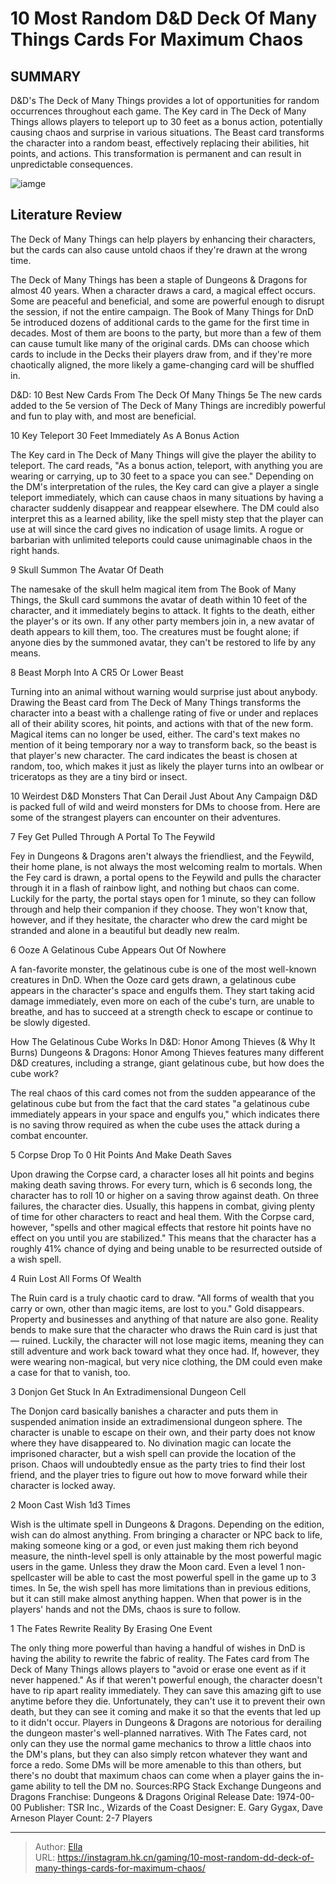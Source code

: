 # 10 Most Random D&amp;D Deck Of Many Things Cards For Maximum Chaos


## SUMMARY 


 D&amp;D&#39;s 
The Deck of Many Things 
provides a lot of opportunities for random occurrences throughout each game. 
 The Key card in 
The Deck of Many Things
 allows players to teleport up to 30 feet as a bonus action, potentially causing chaos and surprise in various situations. 
 The Beast card transforms the character into a random beast, effectively replacing their abilities, hit points, and actions. This transformation is permanent and can result in unpredictable consequences. 

![iamge](https://static1.srcdn.com/wordpress/wp-content/uploads/2023/11/10-most-random-d-d-deck-of-many-things-cards-for-maximum-chaos.jpg)

## Literature Review

The Deck of Many Things can help players by enhancing their characters, but the cards can also cause untold chaos if they&#39;re drawn at the wrong time.




The Deck of Many Things has been a staple of Dungeons &amp; Dragons for almost 40 years. When a character draws a card, a magical effect occurs. Some are peaceful and beneficial, and some are powerful enough to disrupt the session, if not the entire campaign.
The Book of Many Things for DnD 5e introduced dozens of additional cards to the game for the first time in decades. Most of them are boons to the party, but more than a few of them can cause tumult like many of the original cards. DMs can choose which cards to include in the Decks their players draw from, and if they&#39;re more chaotically aligned, the more likely a game-changing card will be shuffled in.
            
 
 D&amp;D: 10 Best New Cards From The Deck Of Many Things 5e 
The new cards added to the 5e version of The Deck of Many Things are incredibly powerful and fun to play with, and most are beneficial.












 








 10  Key 
Teleport 30 Feet Immediately As A Bonus Action
        

The Key card in The Deck of Many Things will give the player the ability to teleport. The card reads, &#34;As a bonus action, teleport, with anything you are wearing or carrying, up to 30 feet to a space you can see.&#34; Depending on the DM&#39;s interpretation of the rules, the Key card can give a player a single teleport immediately, which can cause chaos in many situations by having a character suddenly disappear and reappear elsewhere. The DM could also interpret this as a learned ability, like the spell misty step that the player can use at will since the card gives no indication of usage limits. A rogue or barbarian with unlimited teleports could cause unimaginable chaos in the right hands.





 9  Skull 
Summon The Avatar Of Death
        

The namesake of the skull helm magical item from The Book of Many Things, the Skull card summons the avatar of death within 10 feet of the character, and it immediately begins to attack. It fights to the death, either the player&#39;s or its own. If any other party members join in, a new avatar of death appears to kill them, too. The creatures must be fought alone; if anyone dies by the summoned avatar, they can&#39;t be restored to life by any means.





 8  Beast 
Morph Into A CR5 Or Lower Beast


 







Turning into an animal without warning would surprise just about anybody. Drawing the Beast card from The Deck of Many Things transforms the character into a beast with a challenge rating of five or under and replaces all of their ability scores, hit points, and actions with that of the new form. Magical items can no longer be used, either. The card&#39;s text makes no mention of it being temporary nor a way to transform back, so the beast is that player&#39;s new character. The card indicates the beast is chosen at random, too, which makes it just as likely the player turns into an owlbear or triceratops as they are a tiny bird or insect.
            
 
 10 Weirdest D&amp;D Monsters That Can Derail Just About Any Campaign 
D&amp;D is packed full of wild and weird monsters for DMs to choose from. Here are some of the strangest players can encounter on their adventures.








 7  Fey 
Get Pulled Through A Portal To The Feywild
        

Fey in Dungeons &amp; Dragons aren&#39;t always the friendliest, and the Feywild, their home plane, is not always the most welcoming realm to mortals. When the Fey card is drawn, a portal opens to the Feywild and pulls the character through it in a flash of rainbow light, and nothing but chaos can come. Luckily for the party, the portal stays open for 1 minute, so they can follow through and help their companion if they choose. They won&#39;t know that, however, and if they hesitate, the character who drew the card might be stranded and alone in a beautiful but deadly new realm.





 6  Ooze 
A Gelatinous Cube Appears Out Of Nowhere
        

A fan-favorite monster, the gelatinous cube is one of the most well-known creatures in DnD. When the Ooze card gets drawn, a gelatinous cube appears in the character&#39;s space and engulfs them. They start taking acid damage immediately, even more on each of the cube&#39;s turn, are unable to breathe, and has to succeed at a strength check to escape or continue to be slowly digested.
            
 
 How The Gelatinous Cube Works In D&amp;D: Honor Among Thieves (&amp; Why It Burns) 
Dungeons &amp; Dragons: Honor Among Thieves features many different D&amp;D creatures, including a strange, giant gelatinous cube, but how does the cube work?



The real chaos of this card comes not from the sudden appearance of the gelatinous cube but from the fact that the card states &#34;a gelatinous cube immediately appears in your space and engulfs you,&#34; which indicates there is no saving throw required as when the cube uses the attack during a combat encounter.





 5  Corpse 
Drop To 0 Hit Points And Make Death Saves
        

Upon drawing the Corpse card, a character loses all hit points and begins making death saving throws. For every turn, which is 6 seconds long, the character has to roll 10 or higher on a saving throw against death. On three failures, the character dies. Usually, this happens in combat, giving plenty of time for other characters to react and heal them. With the Corpse card, however, &#34;spells and other magical effects that restore hit points have no effect on you until you are stabilized.&#34; This means that the character has a roughly 41% chance of dying and being unable to be resurrected outside of a wish spell.





 4  Ruin 
Lost All Forms Of Wealth


 







The Ruin card is a truly chaotic card to draw. &#34;All forms of wealth that you carry or own, other than magic items, are lost to you.&#34; Gold disappears. Property and businesses and anything of that nature are also gone. Reality bends to make sure that the character who draws the Ruin card is just that — ruined. Luckily, the character will not lose magic items, meaning they can still adventure and work back toward what they once had. If, however, they were wearing non-magical, but very nice clothing, the DM could even make a case for that to vanish, too.





 3  Donjon 
Get Stuck In An Extradimensional Dungeon Cell
        

The Donjon card basically banishes a character and puts them in suspended animation inside an extradimensional dungeon sphere. The character is unable to escape on their own, and their party does not know where they have disappeared to. No divination magic can locate the imprisoned character, but a wish spell can provide the location of the prison. Chaos will undoubtedly ensue as the party tries to find their lost friend, and the player tries to figure out how to move forward while their character is locked away.





 2  Moon 
Cast Wish 1d3 Times
        

Wish is the ultimate spell in Dungeons &amp; Dragons. Depending on the edition, wish can do almost anything. From bringing a character or NPC back to life, making someone king or a god, or even just making them rich beyond measure, the ninth-level spell is only attainable by the most powerful magic users in the game. Unless they draw the Moon card. Even a level 1 non-spellcaster will be able to cast the most powerful spell in the game up to 3 times. In 5e, the wish spell has more limitations than in previous editions, but it can still make almost anything happen. When that power is in the players&#39; hands and not the DMs, chaos is sure to follow.





 1  The Fates 
Rewrite Reality By Erasing One Event


 







The only thing more powerful than having a handful of wishes in DnD is having the ability to rewrite the fabric of reality. The Fates card from The Deck of Many Things allows players to &#34;avoid or erase one event as if it never happened.&#34; As if that weren&#39;t powerful enough, the character doesn&#39;t have to rip apart reality immediately. They can save this amazing gift to use anytime before they die. Unfortunately, they can&#39;t use it to prevent their own death, but they can see it coming and make it so that the events that led up to it didn&#39;t occur.
Players in Dungeons &amp; Dragons are notorious for derailing the dungeon master&#39;s well-planned narratives. With The Fates card, not only can they use the normal game mechanics to throw a little chaos into the DM&#39;s plans, but they can also simply retcon whatever they want and force a redo. Some DMs will be more amenable to this than others, but there&#39;s no doubt that maximum chaos can come when a player gains the in-game ability to tell the DM no.
Sources:RPG Stack Exchange
               Dungeons and Dragons   Franchise:   Dungeons &amp; Dragons    Original Release Date:   1974-00-00    Publisher:   TSR Inc., Wizards of the Coast    Designer:   E. Gary Gygax, Dave Arneson    Player Count:   2-7 Players      

---

> Author: [Ella](https://instagram.hk.cn/)  
> URL: https://instagram.hk.cn/gaming/10-most-random-dd-deck-of-many-things-cards-for-maximum-chaos/  

